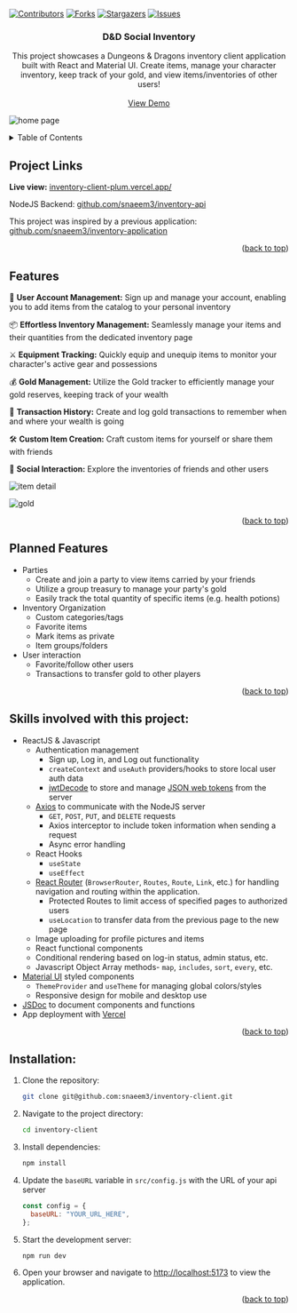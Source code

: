 <a name="readme-top"></a>

[![Contributors][contributors-shield]][contributors-url]
[![Forks][forks-shield]][forks-url]
[![Stargazers][stars-shield]][stars-url]
[![Issues][issues-shield]][issues-url]

<div align="center">
  <!-- <a href="https://github.com/github_username/repo_name">
    <img src="images/logo.png" alt="Logo" width="80" height="80">
  </a> -->

<h3 align="center">D&D Social Inventory</h3>

  <p align="center">
    This project showcases a Dungeons & Dragons inventory client application built with React and Material UI. Create items, manage your character inventory, keep track of your gold, and view items/inventories of other users!
    <br />
    <!-- <a href="https://github.com/github_username/repo_name"><strong>Explore the docs »</strong></a>
    <br /> -->
    <br />
    <a href="https://inventory-client-plum.vercel.app/">View Demo</a>
    <!-- ·
    <a href="https://github.com/snaeem3/inventory-api/issues/new?labels=bug&template=bug-report---.md">Report Bug</a>
    ·
    <a href="https://github.com/snaeem3/inventory-api/issues/new?labels=enhancement&template=feature-request---.md">Request Feature</a> -->
  </p>
</div>

![home page](https://github.com/snaeem3/inventory-client/assets/11710951/badb6a86-4780-4395-9c1a-5ed5c1a99fbd)

<!-- TABLE OF CONTENTS -->
<details>
  <summary>Table of Contents</summary>
  <ol>
    <li><a href="#project-links">Project Links</a></li>
    <li><a href="#features">Features</a></li>
    <li><a href="#planned-features">Planned Features</a></li>
    <li><a href="#skills-involved-with-this-project">Skills Involved with this project</a></li>
    <li><a href="#installation">Installation</a></li>
  </ol>
</details>

## Project Links

**Live view:** [inventory-client-plum.vercel.app/](https://inventory-client-plum.vercel.app/)

NodeJS Backend: [github.com/snaeem3/inventory-api](https://github.com/snaeem3/inventory-api)

This project was inspired by a previous application: [github.com/snaeem3/inventory-application](https://github.com/snaeem3/inventory-application)

<p align="right">(<a href="#readme-top">back to top</a>)</p>

## Features

💼 **User Account Management:** Sign up and manage your account, enabling you to add items from the catalog to your personal inventory

📦 **Effortless Inventory Management:** Seamlessly manage your items and their quantities from the dedicated inventory page

⚔️ **Equipment Tracking:** Quickly equip and unequip items to monitor your character's active gear and possessions

💰 **Gold Management:** Utilize the Gold tracker to efficiently manage your gold reserves, keeping track of your wealth

📜 **Transaction History:** Create and log gold transactions to remember when and where your wealth is going

🛠️ **Custom Item Creation:** Craft custom items for yourself or share them with friends

👥 **Social Interaction:** Explore the inventories of friends and other users

![item detail](https://github.com/snaeem3/inventory-client/assets/11710951/a1538abf-9ed0-4090-961a-aa78aea97200)

![gold](https://github.com/snaeem3/inventory-client/assets/11710951/87d08d31-1e66-43c5-b5e4-2da29110efea)

<p align="right">(<a href="#readme-top">back to top</a>)</p>

## Planned Features

- Parties
  - Create and join a party to view items carried by your friends
  - Utilize a group treasury to manage your party's gold
  - Easily track the total quantity of specific items (e.g. health potions)
- Inventory Organization
  - Custom categories/tags
  - Favorite items
  - Mark items as private
  - Item groups/folders
- User interaction
  - Favorite/follow other users
  - Transactions to transfer gold to other players

<p align="right">(<a href="#readme-top">back to top</a>)</p>

## Skills involved with this project:

- ReactJS & Javascript
  - Authentication management
    - Sign up, Log in, and Log out functionality
    - `createContext` and `useAuth` providers/hooks to store local user auth data
    - [jwtDecode](https://www.npmjs.com/package/jwt-decode) to store and manage [JSON web tokens](https://jwt.io/) from the server
  - [Axios](https://www.npmjs.com/package/axios?activeTab=readme) to communicate with the NodeJS server
    - `GET`, `POST`, `PUT`, and `DELETE` requests
    - Axios interceptor to include token information when sending a request
    - Async error handling
  - React Hooks
    - `useState`
    - `useEffect`
  - [React Router](https://reactrouter.com/en/main) (`BrowserRouter`, `Routes`, `Route`, `Link`, etc.) for handling navigation and routing within the application.
    - Protected Routes to limit access of specified pages to authorized users
    - `useLocation` to transfer data from the previous page to the new page
  - Image uploading for profile pictures and items
  - React functional components
  - Conditional rendering based on log-in status, admin status, etc.
  - Javascript Object Array methods- `map`, `includes`, `sort`, `every`, etc.
- [Material UI](https://mui.com/material-ui/) styled components
  - `ThemeProvider` and `useTheme` for managing global colors/styles
  - Responsive design for mobile and desktop use
- [JSDoc](https://jsdoc.app/) to document components and functions
- App deployment with [Vercel](https://vercel.com/)

<p align="right">(<a href="#readme-top">back to top</a>)</p>

## Installation:

1. Clone the repository:

   ```bash
   git clone git@github.com:snaeem3/inventory-client.git
   ```

2. Navigate to the project directory:

   ```bash
   cd inventory-client
   ```

3. Install dependencies:

   ```bash
   npm install
   ```

4. Update the `baseURL` variable in `src/config.js` with the URL of your api server

   ```javascript
   const config = {
     baseURL: "YOUR_URL_HERE",
   };
   ```

5. Start the development server:

   ```bash
   npm run dev
   ```

6. Open your browser and navigate to [http://localhost:5173](http://localhost:5173) to view the application.

<p align="right">(<a href="#readme-top">back to top</a>)</p>

[contributors-shield]: https://img.shields.io/github/contributors/snaeem3/inventory-client.svg?style=for-the-badge
[contributors-url]: https://github.com/snaeem3/inventory-client/graphs/contributors
[forks-shield]: https://img.shields.io/github/forks/snaeem3/inventory-client.svg?style=for-the-badge
[forks-url]: https://github.com/snaeem3/inventory-client/network/members
[stars-shield]: https://img.shields.io/github/stars/snaeem3/inventory-client.svg?style=for-the-badge
[stars-url]: https://github.com/snaeem3/inventory-client/stargazers
[issues-shield]: https://img.shields.io/github/issues/snaeem3/inventory-client.svg?style=for-the-badge
[issues-url]: https://github.com/snaeem3/inventory-client/issues
